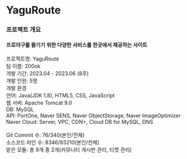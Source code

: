 # YaguRoute

### 프로젝트 개요
#### 프로야구를 즐기기 위한 다양한 서비스를 한곳에서 제공하는 사이트

프로젝트명: YaguRoute <br>
팀 이름: 200ok <br>
개발 기간: 2023.04 - 2023.06 (8주) <br>
개발 인원: 5명 <br>
개발 환경 <br>
언어: Java(JDK 1.8), HTML5, CSS, JavaScript <br>
웹 서버: Apache Tomcat 9.0 <br>
DB: MySQL <br>
API: PortOne, Naver SENS, Naver ObjectStorage, Naver ImageOptimizer <br>
Naver Cloud: Server, VPC, CDN+, Cloud DB for MySQL, DNS <br>
<br>
Git Commit 수: 76/340(본인/전체) <br>
소스코드 라인 수: 8346/93210(본인/전체) <br>
맡은 모듈: 총 9개 중 2개(커뮤니티 게시판 관리, 티켓 관리) <br>
